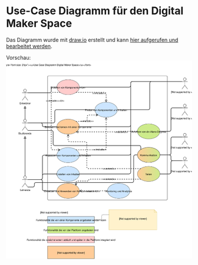 # Use-Case Diagramm für den Digital Maker Space

Das Diagramm wurde mit [draw.io](https://www.draw.io) erstellt und kann [hier aufgerufen und bearbeitet werden](https://www.draw.io/#Uhttps://ccmjs.github.io/leck-components/docs/dms_use-case-diagramm/Use%20Case%20Diagramm%20Digital%20Maker%20Space.xml).

Vorschau:
![Use-Case Diagramm](./Use%20Case%20Diagramm%20Digital%20Maker%20Space.svg)